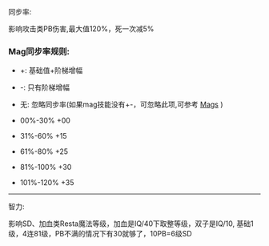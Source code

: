 同步率:

影响攻击类PB伤害,最大值120%，死一次减5%

### Mag同步率规则:

* +: 基础值+阶梯增幅
* -: 只有阶梯增幅
* 无: 忽略同步率(如果mag技能没有+-，可忽略此项,可参考 [Mags](https://wiki.pioneer2.net/index.php?title=Mags) )

*   00%-30% +00
*   31%-60% +15
*   61%-80% +25
*  81%-100% +30
* 101%-120% +35

---

智力:

影响SD、加血类Resta魔法等级，加血是IQ/40下取整等级，双子是IQ/10, 基础1级，4连81级，PB不满的情况下有30就够了，10PB=6级SD


